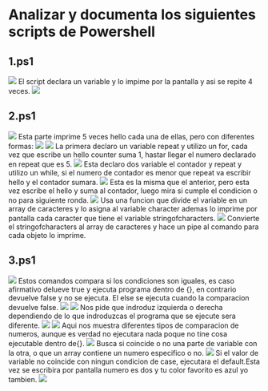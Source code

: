 # Analizar y documenta los siguientes scripts de Powershell
## 1.ps1
![](1.1)
El script declara un variable y lo impime por la pantalla y asi se repite 4 veces.
![](1.2)
## 2.ps1
![](2.1)
Esta parte imprime 5 veces hello cada una de ellas, pero con diferentes formas:
![](2.2)
![](2.3)
La primera declaro un variable repeat y utilizo un for, cada vez que escribe un hello counter suma 1, hastar llegar el numero declarado en repeat que es 5.
![](2.4)
Esta declaro dos variable el contador y repeat y utilizo un while, si el numero de contador es menor que repeat va escribir hello y el contador sumara.
![](2.5)
Esta es la misma que el anterior, pero esta vez escribe el hello y suma al contador, luego mira si cumple el condicion o no para siguiente ronda.
![](2.6)
Usa una funcion que divide el variable en un array de caracteres y lo asigna al variable character ademas lo imprime por pantalla cada caracter que tiene el variable stringofcharacters.
![](2.7)
Convierte el stringofcharacters al array de caracteres y hace un pipe al comando para cada objeto lo imprime.
## 3.ps1
![](3.1)
Estos comandos compara si los condiciones son iguales, es caso afirmativo delueve true y ejecuta programa dentro de {}, en contrario devuelve false y no se ejecuta.
El else se ejecuta cuando la comparacion devuelve false.
![](3.2)
![](3.3)
Nos pide que indroduz izquierda o derecha dependiendo de lo que indroduzcas el programa que se ejecute sera diferente.
![](3.4)
![](3.5)
Aqui nos muestra diferentes tipos de comparacion de numeros, aunque es verdad no ejecutara nada poque no tine cosa ejecutable dentro de{}.
![](3.6)
Busca si coincide o no una parte de variable con la otra, o que un array contiene un numero especifico o no.
![](3.7)
Si el valor de variable no coincide con ningun condicion de case, ejecutara el default.Esta vez se escribira por pantalla numero es dos y tu color favorito es azul yo tambien.
![](3.8)
